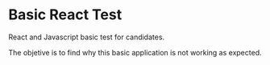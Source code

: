 # Basic React Test
React and Javascript basic test for candidates.

The objetive is to find why this basic application is not working as expected.
